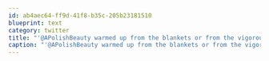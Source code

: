 ```yaml
---
id: ab4aec64-ff9d-41f8-b35c-205b23181510
blueprint: text
category: twitter
title: "'@APolishBeauty warmed up from the blankets or from the vigorous tweeting? :)"
caption: "'@APolishBeauty warmed up from the blankets or from the vigorous tweeting? :)"
---
```

